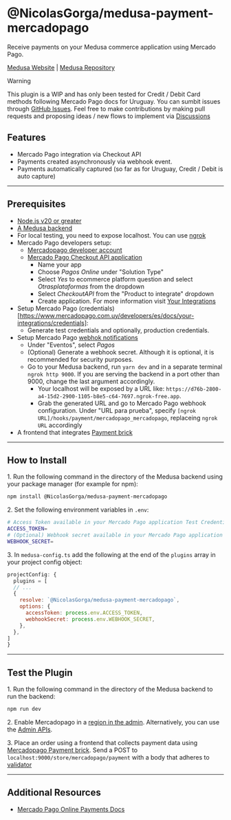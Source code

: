 # @NicolasGorga/medusa-payment-mercadopago

Receive payments on your Medusa commerce application using Mercado Pago.

[Medusa Website](https://medusajs.com/) | [Medusa Repository](https://github.com/medusajs/medusa)

> [!WARNING]
> This plugin is a WIP and has only been tested for Credit / Debit Card methods following Mercado Pago docs for Uruguay. You can sumbit issues through [GitHub Issues](https://github.com/NicolasGorga/medusa-payment-mercadopago/issues). Feel free to make contributions by making pull requests and proposing ideas / new flows to implement via [Discussions](https://github.com/NicolasGorga/medusa-payment-mercadopago/discussions)

## Features

- Mercado Pago integration via Checkout API
- Payments created asynchronously via webhook event.
- Payments automatically captured (so far as for Uruguay, Credit / Debit is auto capture)

---

## Prerequisites

- [Node.js v20 or greater](https://nodejs.org/en)
- [A Medusa backend](https://docs.medusajs.com/learn/installation)
- For local testing, you need to expose localhost. You can use [ngrok](https://ngrok.com/)
- Mercado Pago developers setup:
  - [Mercadopago developer account](https://www.mercadopago.com.uy/hub/registration/splitter)
  - [Mercado Pago Checkout API application](https://www.mercadopago.com.uy/developers/panel/app/create-app)
    - Name your app
    - Choose _Pagos Online_ under "Solution Type" 
    - Select _Yes_ to ecommerce platform question and select _Otrasplataformas_ from the dropdown
    - Select _CheckoutAPI_ from the "Product to integrate" dropdown
    - Create application. For more information visit [Your Integrations](https://www.mercadopago.com.uy/developers/en/docs/checkout-api/additional-content/your-integrations/introduction)
- Setup Mercado Pago (credentials)[https://www.mercadopago.com.uy/developers/es/docs/your-integrations/credentials]:
  - Generate test credentials and optionally, production credentials.
- Setup Mercado Pago [webhok notifications](https://www.mercadopago.com.uy/developers/es/docs/your-integrations/notifications)
  - Under "Eventos", select _Pagos_
  - (Optional) Generate a webhook secret. Although it is optional, it is recommended for security purposes.
  - Go to your Medusa backend, run `yarn dev` and in a separate terminal `ngrok http 9000`. If you are serving the backend in a port other than 9000, change the last argument accordingly.
    - Your localhost will be exposed by a URL like: `https://d76b-2800-a4-15d2-2900-1105-b8e5-c64-7697.ngrok-free.app`.
    - Grab the generated URL and go to Mercado Pago webhook configuration. Under "URL para prueba", specify `[ngrok URL]/hooks/payment/mercadopago_mercadopago`, replaceing `ngrok URL` accordingly
- A frontend that integrates [Payment brick](https://www.mercadopago.com.uy/developers/es/docs/checkout-bricks/payment-brick/introduction)  

---

## How to Install

1\. Run the following command in the directory of the Medusa backend using your package manager (for example for npm):

  ```bash
  npm install @NicolasGorga/medusa-payment-mercadopago
  ```

2\. Set the following environment variables in `.env`:

  ```bash
  # Access Token available in your Mercado Pago application Test Credentials section
  ACCESS_TOKEN=
  # (Optional) Webhook secret available in your Mercado Pago application Webhooks section
  WEBHOOK_SECRET=
  ```

3\. In `medusa-config.ts` add the following at the end of the `plugins` array in your project config object:

  ```js
  projectConfig: {
    plugins = [
    // ...
    {
      resolve: `@NicolasGorga/medusa-payment-mercadopago`,
      options: {
        accessToken: process.env.ACCESS_TOKEN,
        webhookSecret: process.env.WEBHOOK_SECRET,
      },
    },
  ]
  }
  ```

---

## Test the Plugin

1\. Run the following command in the directory of the Medusa backend to run the backend:

  ```bash
  npm run dev
  ```

2\. Enable Mercadopago in a [region in the admin](https://docs.medusajs.com/resources/references/payment/provider#5-test-it-out). Alternatively, you can use the [Admin APIs](https://docs.medusajs.com/api/admin#regions_postregionsid).

3\. Place an order using a frontend that collects payment data using [Mercadopago Payment brick](https://www.mercadopago.com.uy/developers/es/docs/checkout-bricks/payment-brick/introduction). Send a POST to `localhost:9000/store/mercadopago/payment` with a body that adheres to [validator](https://github.com/NicolasGorga/medusa-payment-mercadopago/blob/master/src/api/store/mercadopago/payment/validators.ts)

---

## Additional Resources

- [Mercado Pago Online Payments Docs](https://www.mercadopago.com.uy/developers/es/docs#online-payments)